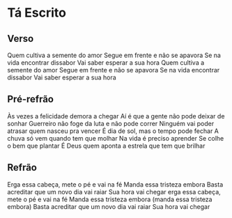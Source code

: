 # Tá Escrito

## Verso
Quem cultiva a semente do amor
Segue em frente e não se apavora
Se na vida encontrar dissabor
Vai saber esperar a sua hora
Quem cultiva a semente do amor
Segue em frente e não se apavora
Se na vida encontrar dissabor
Vai saber esperar a sua hora

## Pré-refrão
Às vezes a felicidade demora a chegar
Aí é que a gente não pode deixar de sonhar
Guerreiro não foge da luta e não pode correr
Ninguém vai poder atrasar quem nasceu pra vencer
É dia de sol, mas o tempo pode fechar
A chuva só vem quando tem que molhar
Na vida é preciso aprender
Se colhe o bem que plantar
É Deus quem aponta a estrela que tem que brilhar

## Refrão
Erga essa cabeça, mete o pé e vai na fé
Manda essa tristeza embora
Basta acreditar que um novo dia vai raiar
Sua hora vai chegar
erga essa cabeça, mete o pé e vai na fé
Manda essa tristeza embora (manda essa tristeza embora)
Basta acreditar que um novo dia vai raiar
Sua hora vai chegar
